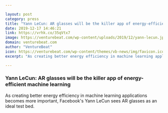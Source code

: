 ```yaml
---

layout: post
category: press
title: "Yann LeCun: AR glasses will be the killer app of energy-efficient machine learning"
date: 2019-12-17 14:46:21
link: https://vrhk.co/35qVtx7
image: https://venturebeat.com/wp-content/uploads/2019/12/yann-lecun.jpg?w=1200&strip=all
domain: venturebeat.com
author: "VentureBeat"
icon: https://venturebeat.com/wp-content/themes/vb-news/img/favicon.ico
excerpt: "As creating better energy efficiency in machine learning applications becomes more important, Facebook's Yann LeCun sees AR glasses as an ideal test bed."

---
```


### Yann LeCun: AR glasses will be the killer app of energy-efficient machine learning

As creating better energy efficiency in machine learning applications becomes more important, Facebook's Yann LeCun sees AR glasses as an ideal test bed.